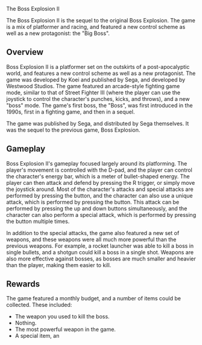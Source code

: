 The Boss Explosion II

The Boss Explosion II is the sequel to the original Boss Explosion. The game is a mix of platformer and racing, and featured a new control scheme as well as a new protagonist: the "Big Boss".

## Overview

Boss Explosion II is a platformer set on the outskirts of a post-apocalyptic world, and features a new control scheme as well as a new protagonist. The game was developed by Koei and published by Sega, and developed by Westwood Studios. The game featured an arcade-style fighting game mode, similar to that of Street Fighter III (where the player can use the joystick to control the character's punches, kicks, and throws), and a new "boss" mode. The game's first boss, the "Boss", was first introduced in the 1990s, first in a fighting game, and then in a sequel.

The game was published by Sega, and distributed by Sega themselves. It was the sequel to the previous game, Boss Explosion.

## Gameplay

Boss Explosion II's gameplay focused largely around its platforming. The player's movement is controlled with the D-pad, and the player can control the character's energy bar, which is a meter of bullet-shaped energy. The player can then attack and defend by pressing the R trigger, or simply move the joystick around. Most of the character's attacks and special attacks are performed by pressing the button, and the character can also use a unique attack, which is performed by pressing the button. This attack can be performed by pressing the up and down buttons simultaneously, and the character can also perform a special attack, which is performed by pressing the button multiple times.

In addition to the special attacks, the game also featured a new set of weapons, and these weapons were all much more powerful than the previous weapons. For example, a rocket launcher was able to kill a boss in single bullets, and a shotgun could kill a boss in a single shot. Weapons are also more effective against bosses, as bosses are much smaller and heavier than the player, making them easier to kill.

## Rewards

The game featured a monthly budget, and a number of items could be collected. These included:

*   The weapon you used to kill the boss.
*   Nothing.
*   The most powerful weapon in the game.
*   A special item, an
